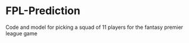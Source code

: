 # FPL-Prediction
Code and model for picking a squad of 11 players for the fantasy premier league game
